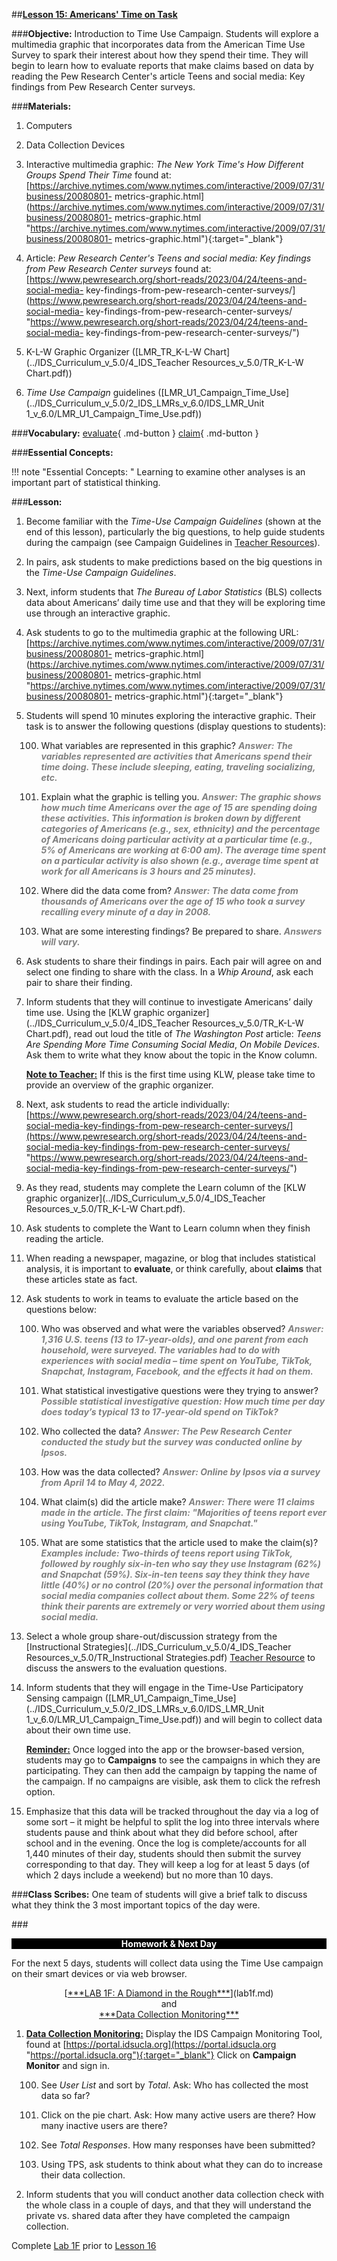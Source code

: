 ##**<u>Lesson 15: Americans' Time on Task</u>**

###**Objective:**
Introduction to Time Use Campaign. Students will explore a multimedia graphic that incorporates data from the American Time Use Survey to spark their interest about how they spend their time. They will begin to learn how to evaluate reports that make claims based on data by reading the Pew Research Center's article Teens and social media: Key findings from Pew Research Center surveys.

###**Materials:**
1. Computers

2. Data Collection Devices

3. Interactive multimedia graphic: *The New York Time's How Different Groups Spend Their Time* found at: [https://archive.nytimes.com/www.nytimes.com/interactive/2009/07/31/business/20080801-
metrics-graphic.html](https://archive.nytimes.com/www.nytimes.com/interactive/2009/07/31/business/20080801-
metrics-graphic.html "https://archive.nytimes.com/www.nytimes.com/interactive/2009/07/31/business/20080801-
metrics-graphic.html"){:target="_blank"}

4. Article: *Pew Research Center's Teens and social media: Key findings from Pew Research Center surveys* found at: 
[https://www.pewresearch.org/short-reads/2023/04/24/teens-and-social-media-
key-findings-from-pew-research-center-surveys/](https://www.pewresearch.org/short-reads/2023/04/24/teens-and-social-media-
key-findings-from-pew-research-center-surveys/ "https://www.pewresearch.org/short-reads/2023/04/24/teens-and-social-media-
key-findings-from-pew-research-center-surveys/")

5. K-L-W Graphic Organizer ([LMR_TR_K-L-W Chart](../IDS_Curriculum_v_5.0/4_IDS_Teacher Resources_v_5.0/TR_K-L-W Chart.pdf))

6. *Time Use Campaign* guidelines ([LMR_U1_Campaign_Time_Use](../IDS_Curriculum_v_5.0/2_IDS_LMRs_v_6.0/IDS_LMR_Unit 1_v_6.0/LMR_U1_Campaign_Time_Use.pdf))

###**Vocabulary:**
[evaluate](../../vocabulary/unit1/#evaluate "to think critically"){ .md-button }
[claim](../../vocabulary/unit1/#claim "a statement of something"){ .md-button }

###**Essential Concepts:**

!!! note "Essential Concepts: "
    Learning to examine other analyses is an important part of statistical thinking.

###**Lesson:**
1. Become familiar with the *Time-Use Campaign Guidelines* (shown at the end of this lesson),
particularly the big questions, to help guide students during the campaign (see Campaign
Guidelines in [Teacher Resources](../download/resources.md)).

2. In pairs, ask students to make predictions based on the big questions in the *Time-Use Campaign
Guidelines*.

3. Next, inform students that *The Bureau of Labor Statistics* (BLS) collects data about Americans’
daily time use and that they will be exploring time use through an interactive graphic.

4. Ask students to go to the multimedia graphic at the following URL: [https://archive.nytimes.com/www.nytimes.com/interactive/2009/07/31/business/20080801-
metrics-graphic.html](https://archive.nytimes.com/www.nytimes.com/interactive/2009/07/31/business/20080801-
metrics-graphic.html "https://archive.nytimes.com/www.nytimes.com/interactive/2009/07/31/business/20080801-
metrics-graphic.html"){:target="_blank"}
    
5. Students will spend 10 minutes exploring the interactive graphic. Their task is to answer the
following questions (display questions to students):

    100. What variables are represented in this graphic? <span style="color:grey">***Answer: The variables represented are
    activities that Americans spend their time doing. These include sleeping, eating, traveling socializing, etc.***</span>

    100. Explain what the graphic is telling you. <span style="color:grey">***Answer: The graphic shows how much time Americans over the age of 15 are spending doing these activities. This information is broken down by different categories of Americans (e.g., sex, ethnicity) and the percentage of Americans doing particular activity at a particular time (e.g., 5% of Americans are working at 6:00 am). The average time spent on a particular activity is also shown (e.g., average time spent at work for all Americans is 3 hours and 25 minutes).***</span>

    100. Where did the data come from? <span style="color:grey">***Answer: The data come from thousands of Americans over
    the age of 15 who took a survey recalling every minute of a day in 2008.***</span>

    100. What are some interesting findings? Be prepared to share. <span style="color:grey">***Answers will vary.***</span>

6. Ask students to share their findings in pairs. Each pair will agree on and select one finding to
share with the class. In a *Whip Around*, ask each pair to share their finding.

7. Inform students that they will continue to investigate Americans’ daily time use. Using the [KLW
graphic organizer](../IDS_Curriculum_v_5.0/4_IDS_Teacher Resources_v_5.0/TR_K-L-W Chart.pdf), read out loud the title of *The Washington Post* article: *Teens Are Spending
More Time Consuming Social Media*, *On Mobile Devices*. Ask them to write what they know
about the topic in the Know column.

    **<u>Note to Teacher:</u>** If this is the first time using KLW, please take time to provide an overview of
    the graphic organizer.

8. Next, ask students to read the article individually:<br>
    [https://www.pewresearch.org/short-reads/2023/04/24/teens-and-social-media-key-findings-from-pew-research-center-surveys/](https://www.pewresearch.org/short-reads/2023/04/24/teens-and-social-media-key-findings-from-pew-research-center-surveys/ "https://www.pewresearch.org/short-reads/2023/04/24/teens-and-social-media-key-findings-from-pew-research-center-surveys/")

9. As they read, students may complete the Learn column of the [KLW graphic organizer](../IDS_Curriculum_v_5.0/4_IDS_Teacher Resources_v_5.0/TR_K-L-W Chart.pdf).

10. Ask students to complete the Want to Learn column when they finish reading the article.

11. When reading a newspaper, magazine, or blog that includes statistical analysis, it is important to
**evaluate**, or think carefully, about **claims** that these articles state as fact.

12. Ask students to work in teams to evaluate the article based on the questions below:

    100. Who was observed and what were the variables observed? <span style="color:grey">***Answer: 1,316 U.S. teens (13 to 17-year-olds), and one parent from each household, were surveyed. The variables had to do with experiences with social media – time spent on YouTube, TikTok, Snapchat, Instagram, Facebook, and the effects it had on them.***</span>

    100. What statistical investigative questions were they trying to answer? <span style="color:grey">***Possible statistical investigative question: How much time per day does today’s typical 13 to 17-year-old spend on TikTok?***</span>

    100. Who collected the data? <span style="color:grey">***Answer: The Pew Research Center conducted the study but the survey was conducted online by Ipsos.***</span>

    100. How was the data collected? <span style="color:grey">***Answer: Online by Ipsos via a survey from April 14 to May 4, 2022.***</span>

    100. What claim(s) did the article make? <span style="color:grey">***Answer: There were 11 claims made in the article. The first claim: "Majorities of teens report ever using YouTube, TikTok, Instagram, and Snapchat."***</span>

    100. What are some statistics that the article used to make the claim(s)? <span style="color:grey">***Examples include: Two-thirds of teens report using TikTok, followed by roughly six-in-ten who say they use Instagram (62%) and Snapchat (59%). Six-in-ten teens say they think they have little (40%) or no control (20%) over the personal information that social media companies collect about them. Some 22% of teens think their parents are extremely or very worried about them using social media.***</span>
    
13. Select a whole group share-out/discussion strategy from the [Instructional Strategies](../IDS_Curriculum_v_5.0/4_IDS_Teacher Resources_v_5.0/TR_Instructional Strategies.pdf) [Teacher
Resource](../download/resources.md) to discuss the answers to the evaluation questions.

14. Inform students that they will engage in the Time-Use Participatory Sensing campaign ([LMR_U1_Campaign_Time_Use](../IDS_Curriculum_v_5.0/2_IDS_LMRs_v_6.0/IDS_LMR_Unit 1_v_6.0/LMR_U1_Campaign_Time_Use.pdf)) and will
begin to collect data about their own time use.

    **<u>Reminder:</u>** Once logged into the app or the browser-based version, students may go to
    **Campaigns** to see the campaigns in which they are participating. They can then add the
    campaign by tapping the name of the campaign. If no campaigns are visible, ask them to click the
    refresh option.

15. Emphasize  that this data will be tracked throughout the day via a log of some sort – it might be helpful to split the log into three intervals where students pause and think about what they did before school, after school and in the evening. Once the log is complete/accounts for all 1,440 minutes of their day, students should then submit the survey corresponding to that day. They will
keep a log for at least 5 days (of which 2 days include a weekend) but no more than 10 days.


###**Class Scribes:**
One team of students will give a brief talk to discuss what they think the 3 most important topics
of the day were.

###<p style="background: black; color: white; text-align: center;">**Homework & Next Day**</p>
For the next 5 days, students will collect data using the Time Use campaign on their smart devices or via
web browser.

<center>[<u>***LAB 1F: A Diamond in the Rough***</u>](lab1f.md)</center>

<center>and</center>

<center><u>***Data Collection Monitoring***</u></center>

1. **<u>Data Collection Monitoring:</u>** Display the IDS Campaign Monitoring Tool, found at
[https://portal.idsucla.org](https://portal.idsucla.org "https://portal.idsucla.org"){:target="_blank"} Click on **Campaign Monitor** and sign in.

    100. See *User List* and sort by *Total*. Ask: Who has collected the most data so far?

    100. Click on the pie chart. Ask: How many active users are there? How many inactive users
    are there?

    100. See *Total Responses*. How many responses have been submitted?

    100. Using TPS, ask students to think about what they can do to increase their data collection.

2. Inform students that you will conduct another data collection check with the whole class in a
couple of days, and that they will understand the private vs. shared data after they have
completed the campaign collection.

Complete [Lab 1F](lab1f.md) prior to [Lesson 16](lesson16.md)